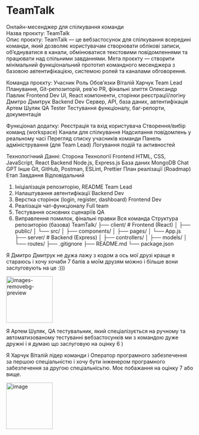 # TeamTalk
Онлайн-месенджер для спілкування команди   
Назва проєкту: TeamTalk  
Опис проєкту:
TeamTalk — це вебзастосунок для спілкування всередині команди, який дозволяє користувачам створювати облікові записи, об’єднуватися в канали, обмінюватися текстовими повідомленнями та працювати над спільними завданнями.
Мета проєкту — створити мінімальний функціональний прототип командного месенджера з базовою автентифікацією, системою ролей та каналами обговорення.

Команда проєкту:
Учасник	Роль	      Обов’язки
Віталій Харчук	    Team Lead	Планування, Git-репозиторій, рев’ю PR, фінальні злиття
Олександр Павлик	  Frontend Dev	UI, React компоненти, сторінки реєстрації/логіну
Дмитро Дмитрук	    Backend Dev	Сервер, API, база даних, автентифікація
Артем Шуляк	        QA Tester	Тестування функціоналу, баг-репорти, документація

Функціонал додатку:
 Реєстрація та вхід користувача
 Створення/вибір команд (workspace)
 Канали для спілкування
 Надсилання повідомлень у реальному часі
 Перегляд списку учасників команди
 Панель адміністрування (для Team Lead)
 Логування подій та активностей


Технологічний Данні:
Сторона	Технології
Frontend	HTML, CSS, JavaScript, React
Backend	Node.js, Express.js
База даних	MongoDB Chat GPT
Інше	Git, GitHub, Postman, ESLint, Prettier
План реалізації (Roadmap)
Етап	Завдання	Відповідальний
1.	Ініціалізація репозиторію, README	Team Lead
2.	Налаштування автентифікації	Backend Dev
3.	Верстка сторінок (login, register, dashboard)	Frontend Dev
4.	Реалізація чат-функціоналу	Full team
5.	Тестування основних сценаріїв	QA
6.	Виправлення помилок, фінальні правки	Вся команда
Структура репозиторію (базова)
TeamTalk/
├── client/               # Frontend (React)
│   ├── public/
│   └── src/
│       ├── components/
│       ├── pages/
│       └── App.js
├── server/               # Backend (Express)
│   ├── controllers/
│   ├── models/
│   └── routes/
├── .gitignore
├── README.md
└── package.json

Я Дмитро Дмитрук не дужа лажу з кодом а ось мої друзі краще я стараюсь і хочу хочаби 7 балів а моїм друзям можно і більше вони заслуговують на це :)))

<img width="125" height="125" alt="images-removebg-preview" src="https://github.com/user-attachments/assets/f6ee6713-8423-4199-bf1a-235eb28487ec" />

Я Артем Шуляк, QA тестувальник, який спеціалізується на ручному та автоматизованому тестуванні вебзастосунків ми з командою дуже дружні і я думаю що заслуговую на оцінку 6 )

Я Харчук Віталій лідер команди і Оператор програмного забезпечення за першою спеціальністю і хочу бути інженером програмного забезпечення за другою спеціальнісьтю. Моє побажання на оцінку 7 або вище.

<img width="125" height="125" alt="image" src="https://github.com/user-attachments/assets/835eee27-da8a-44c0-a002-82da64e7ed27" />
